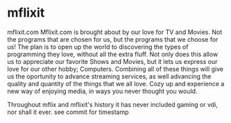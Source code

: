 # mflixit
mflixit.com
Mflixit.com is brought about by our love for TV and Movies. Not the programs that are chosen for us, but the programs that we choose for us! The plan is to open up the world to discovering the types of programming they love, without all the extra fluff. Not only does this allow us to appreciate our favorite Shows and Movies, but it lets us express our love for our other hobby; Computers. Combining all of these things will give us the oportunity to advance streaming services, as well advancing the quality and quantity of the things that we all love. Cozy up and experience a new way of enjoying media, in ways you never thought you would.



Throughout mflix and mflixit's history it has never included gaming or vdi, nor shall it ever.
see commit for timestamp

